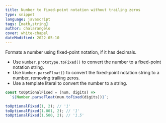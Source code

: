 ```yaml
---
title: Number to fixed-point notation without trailing zeros
type: snippet
language: javascript
tags: [math,string]
author: chalarangelo
cover: white-chapel
dateModified: 2022-05-10
---
```


Formats a number using fixed-point notation, if it has decimals.

- Use `Number.prototype.toFixed()` to convert the number to a fixed-point notation string.
- Use `Number.parseFloat()` to convert the fixed-point notation string to a number, removing trailing zeros.
- Use a template literal to convert the number to a string.

```js
const toOptionalFixed = (num, digits) =>
  `${Number.parseFloat(num.toFixed(digits))}`;
```

```js
toOptionalFixed(1, 2); // '1'
toOptionalFixed(1.001, 2); // '1'
toOptionalFixed(1.500, 2); // '1.5'
```

